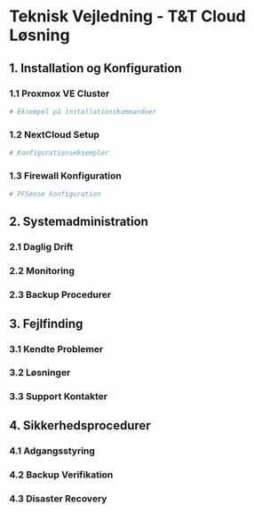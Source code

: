 # Teknisk Vejledning - T&T Cloud Løsning

## 1. Installation og Konfiguration
### 1.1 Proxmox VE Cluster
```bash
# Eksempel på installationskommandoer
```

### 1.2 NextCloud Setup
```bash
# Konfigurationseksempler
```

### 1.3 Firewall Konfiguration
```bash
# PFSense konfiguration
```

## 2. Systemadministration
### 2.1 Daglig Drift
### 2.2 Monitoring
### 2.3 Backup Procedurer

## 3. Fejlfinding
### 3.1 Kendte Problemer
### 3.2 Løsninger
### 3.3 Support Kontakter

## 4. Sikkerhedsprocedurer
### 4.1 Adgangsstyring
### 4.2 Backup Verifikation
### 4.3 Disaster Recovery 